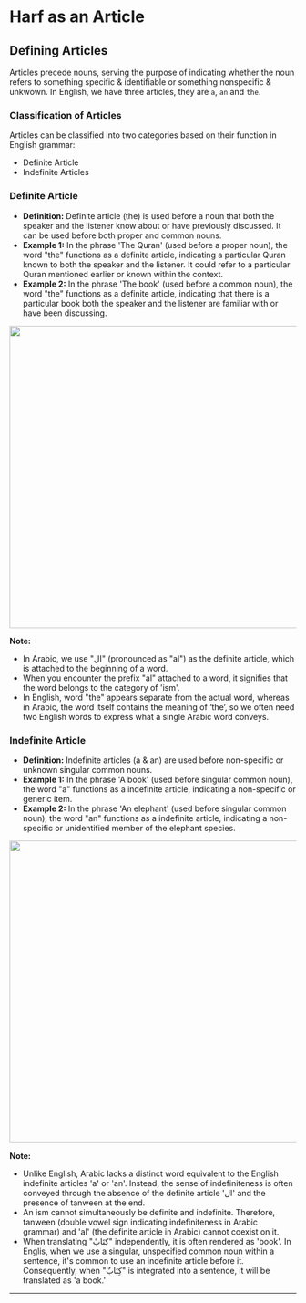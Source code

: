 # Harf as an Article

## Defining Articles
Articles precede nouns, serving the purpose of indicating whether the noun refers to something specific & identifiable or something nonspecific & unkwown. In English, we have three articles, they are `a`, `an` and `the`.

### Classification of Articles 
Articles can be classified into two categories based on their function in English grammar:
- Definite Article
- Indefinite Articles

### Definite Article
- **Definition:** Definite article (the) is used before a noun that both the speaker and the listener know about or have previously discussed. It can be used before both proper and common nouns.
- **Example 1:** In the phrase 'The Quran' (used before a proper noun), the word "the" functions as a definite article, indicating a particular Quran known to both the speaker and the listener. It could refer to a particular Quran mentioned earlier or known within the context.
- **Example 2:** In the phrase 'The book' (used before a common noun), the word "the" functions as a definite article, indicating that there is a particular book both the speaker and the listener are familiar with or have been discussing.

<p align="center">
  <img src="https://github.com/mdfnam/QnA/assets/156814846/fd13dac5-1102-4f0c-b5c5-497a4c6d7e4a" width="530">
</p>

**Note:** 
- In Arabic, we use "ال" (pronounced as "al") as the definite article, which is attached to the beginning of a word.
- When you encounter the prefix "al" attached to a word, it signifies that the word belongs to the category of 'ism'.
- In English, word "the" appears separate from the actual word, whereas in Arabic, the word itself contains the meaning of ‘the’, so we often need two English words to express what a single Arabic word conveys.


### Indefinite Article
- **Definition:** Indefinite articles (a & an) are used before non-specific or unknown singular common nouns.
- **Example 1:** In the phrase 'A book' (used before singular common noun), the word "a" functions as a indefinite article, indicating a non-specific or generic item.
- **Example 2:** In the phrase 'An elephant' (used before singular common noun), the word "an" functions as a indefinite article, indicating a non-specific or unidentified member of the elephant species.


<p align="center">
  <img src="https://github.com/mdfnam/QnA/assets/156814846/63ac679b-a1a9-41cc-bfb8-cb389065c89e" width="530">
</p>

**Note:**
- Unlike English, Arabic lacks a distinct word equivalent to the English indefinite articles 'a' or 'an'. Instead, the sense of indefiniteness is often conveyed through the absence of the definite article 'ال' and the presence of tanween at the end.
- An ism cannot simultaneously be definite and indefinite. Therefore, tanween (double vowel sign indicating indefiniteness in Arabic grammar) and 'al' (the definite article in Arabic) cannot coexist on it.
- When translating "كِتَابٌ" independently, it is often rendered as 'book'. In Englis, when we use a singular, unspecified common noun within a sentence, it's common to use an indefinite article before it. Consequently, when "كِتَابٌ" is integrated into a sentence, it will be translated as 'a book.'

---
